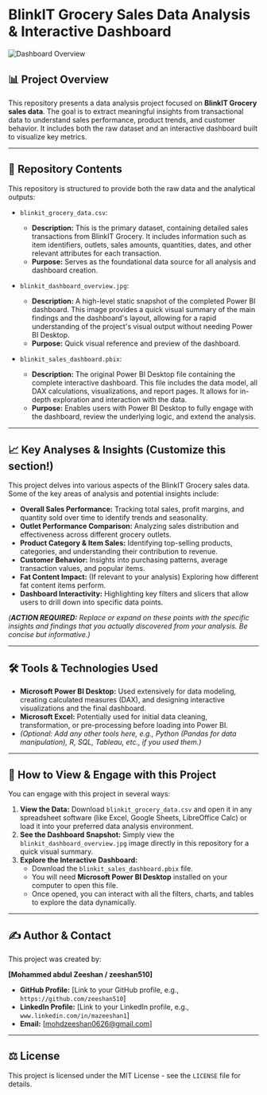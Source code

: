 # BlinkIT Grocery Sales Data Analysis & Interactive Dashboard

![Dashboard Overview](blinkit_dashboard_overview.jpg)

## 📊 Project Overview

This repository presents a data analysis project focused on **BlinkIT Grocery sales data**. The goal is to extract meaningful insights from transactional data to understand sales performance, product trends, and customer behavior. It includes both the raw dataset and an interactive dashboard built to visualize key metrics.

---

## 📁 Repository Contents

This repository is structured to provide both the raw data and the analytical outputs:

* `blinkit_grocery_data.csv`:
    * **Description:** This is the primary dataset, containing detailed sales transactions from BlinkIT Grocery. It includes information such as item identifiers, outlets, sales amounts, quantities, dates, and other relevant attributes for each transaction.
    * **Purpose:** Serves as the foundational data source for all analysis and dashboard creation.

* `blinkit_dashboard_overview.jpg`:
    * **Description:** A high-level static snapshot of the completed Power BI dashboard. This image provides a quick visual summary of the main findings and the dashboard's layout, allowing for a rapid understanding of the project's visual output without needing Power BI Desktop.
    * **Purpose:** Quick visual reference and preview of the dashboard.

* `blinkit_sales_dashboard.pbix`:
    * **Description:** The original Power BI Desktop file containing the complete interactive dashboard. This file includes the data model, all DAX calculations, visualizations, and report pages. It allows for in-depth exploration and interaction with the data.
    * **Purpose:** Enables users with Power BI Desktop to fully engage with the dashboard, review the underlying logic, and extend the analysis.

---

## 📈 Key Analyses & Insights (Customize this section!)

This project delves into various aspects of the BlinkIT Grocery sales data. Some of the key areas of analysis and potential insights include:

* **Overall Sales Performance:** Tracking total sales, profit margins, and quantity sold over time to identify trends and seasonality.
* **Outlet Performance Comparison:** Analyzing sales distribution and effectiveness across different grocery outlets.
* **Product Category & Item Sales:** Identifying top-selling products, categories, and understanding their contribution to revenue.
* **Customer Behavior:** Insights into purchasing patterns, average transaction values, and popular items.
* **Fat Content Impact:** (If relevant to your analysis) Exploring how different fat content items perform.
* **Dashboard Interactivity:** Highlighting key filters and slicers that allow users to drill down into specific data points.

*(**ACTION REQUIRED:** Replace or expand on these points with the *specific* insights and findings that *you* actually discovered from your analysis. Be concise but informative.)*

---

## 🛠️ Tools & Technologies Used

* **Microsoft Power BI Desktop:** Used extensively for data modeling, creating calculated measures (DAX), and designing interactive visualizations and the final dashboard.
* **Microsoft Excel:** Potentially used for initial data cleaning, transformation, or pre-processing before loading into Power BI.
* *(Optional: Add any other tools here, e.g., Python (Pandas for data manipulation), R, SQL, Tableau, etc., if you used them.)*

---

## 🚀 How to View & Engage with this Project

You can engage with this project in several ways:

1.  **View the Data:** Download `blinkit_grocery_data.csv` and open it in any spreadsheet software (like Excel, Google Sheets, LibreOffice Calc) or load it into your preferred data analysis environment.
2.  **See the Dashboard Snapshot:** Simply view the `blinkit_dashboard_overview.jpg` image directly in this repository for a quick visual summary.
3.  **Explore the Interactive Dashboard:**
    * Download the `blinkit_sales_dashboard.pbix` file.
    * You will need **Microsoft Power BI Desktop** installed on your computer to open this file.
    * Once opened, you can interact with all the filters, charts, and tables to explore the data dynamically.

---

## ✍️ Author & Contact

This project was created by:

**[Mohammed abdul Zeeshan / zeeshan510]**

* **GitHub Profile:** [Link to your GitHub profile, e.g., `https://github.com/zeeshan510`]
* **LinkedIn Profile:** [Link to your LinkedIn profile, e.g., `www.linkedin.com/in/mazeeshan1`]
* **Email:** [mohdzeeshan0626@gmail.com]

---

## ⚖️ License

This project is licensed under the MIT License - see the `LICENSE` file for details.
